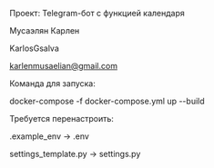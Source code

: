 Проект: Telegram-бот с функцией календаря

Мусаэлян Карлен

KarlosGsalva

karlenmusaelian@gmail.com

Команда для запуска: 

docker-compose -f docker-compose.yml up --build

Требуется перенастроить:

.example_env -> .env

settings_template.py -> settings.py
